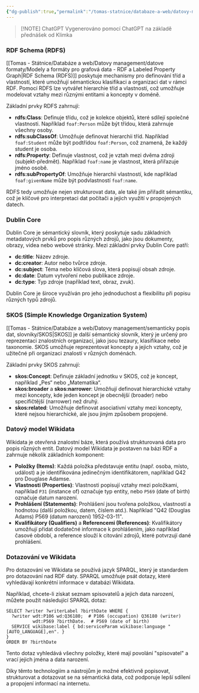 ```yaml
---
{"dg-publish":true,"permalink":"/tomas-statnice/databaze-a-web/datovy-management/datove-formaty/popsat-semanticky-data/","tags":["tomas","datovy_management","databaze_a_web"],"noteIcon":""}
---
```


> [!NOTE] ChatGPT
> Vygenerováno pomocí ChatGPT na základě přednášek od Klimka
### RDF Schema (RDFS)

[[Tomas - Státnice/Databáze a web/Datovy management/datove formaty/Modely a formáty pro grafová data - RDF a Labeled Property Graph\|RDF Schema (RDFS)]] poskytuje mechanismy pro definování tříd a vlastností, které umožňují sémantickou klasifikaci a organizaci dat v rámci RDF. Pomocí RDFS lze vytvářet hierarchie tříd a vlastností, což umožňuje modelovat vztahy mezi různými entitami a koncepty v doméně.

Základní prvky RDFS zahrnují:
- **rdfs:Class**: Definuje třídu, což je kolekce objektů, které sdílejí společné vlastnosti. Například `foaf:Person` může být třídou, která zahrnuje všechny osoby.
- **rdfs:subClassOf**: Umožňuje definovat hierarchii tříd. Například `foaf:Student` může být podtřídou `foaf:Person`, což znamená, že každý student je osoba.
- **rdfs:Property**: Definuje vlastnost, což je vztah mezi dvěma zdroji (subjekt-předmět). Například `foaf:name` je vlastnost, která přiřazuje jméno osobě.
- **rdfs:subPropertyOf**: Umožňuje hierarchii vlastností, kde například `foaf:givenName` může být podvlastností `foaf:name`.

RDFS tedy umožňuje nejen strukturovat data, ale také jim přiřadit sémantiku, což je klíčové pro interpretaci dat počítači a jejich využití v propojených datech.

### Dublin Core

Dublin Core je sémantický slovník, který poskytuje sadu základních metadatových prvků pro popis různých zdrojů, jako jsou dokumenty, obrazy, videa nebo webové stránky. Mezi základní prvky Dublin Core patří:
- **dc:title**: Název zdroje.
- **dc:creator**: Autor nebo tvůrce zdroje.
- **dc:subject**: Téma nebo klíčová slova, která popisují obsah zdroje.
- **dc:date**: Datum vytvoření nebo publikace zdroje.
- **dc:type**: Typ zdroje (například text, obraz, zvuk).

Dublin Core je široce využíván pro jeho jednoduchost a flexibilitu při popisu různých typů zdrojů.

### SKOS (Simple Knowledge Organization System)

[[Tomas - Státnice/Databáze a web/Datovy management/semanticky popis dat, slovniky/SKOS\|SKOS]] je další sémantický slovník, který je určený pro reprezentaci znalostních organizací, jako jsou tezaury, klasifikace nebo taxonomie. SKOS umožňuje reprezentovat koncepty a jejich vztahy, což je užitečné při organizaci znalostí v různých doménách.

Základní prvky SKOS zahrnují:
- **skos:Concept**: Definuje základní jednotku v SKOS, což je koncept, například „Pes“ nebo „Matematika“.
- **skos:broader** a **skos:narrower**: Umožňují definovat hierarchické vztahy mezi koncepty, kde jeden koncept je obecnější (broader) nebo specifičtější (narrower) než druhý.
- **skos:related**: Umožňuje definovat asociativní vztahy mezi koncepty, které nejsou hierarchické, ale jsou jiným způsobem propojené.

### Datový model Wikidata

Wikidata je otevřená znalostní báze, která používá strukturovaná data pro popis různých entit. Datový model Wikidata je postaven na bázi RDF a zahrnuje několik základních komponent:
- **Položky (Items)**: Každá položka představuje entitu (např. osoba, místo, událost) a je identifikována jedinečným identifikátorem, například Q42 pro Douglase Adamse.
- **Vlastnosti (Properties)**: Vlastnosti popisují vztahy mezi položkami, například `P31` (instance of) označuje typ entity, nebo `P569` (date of birth) označuje datum narození.
- **Prohlášení (Statements)**: Prohlášení jsou tvořena položkou, vlastností a hodnotou (další položkou, datem, číslem atd.). Například "Q42 (Douglas Adams) P569 (datum narození) 1952-03-11".
- **Kvalifikátory (Qualifiers)** a **Referencemi (References)**: Kvalifikátory umožňují přidat dodatečné informace k prohlášením, jako například časové období, a reference slouží k citování zdrojů, které potvrzují dané prohlášení.

### Dotazování ve Wikidata

Pro dotazování ve Wikidata se používá jazyk SPARQL, který je standardem pro dotazování nad RDF daty. SPARQL umožňuje psát dotazy, které vyhledávají konkrétní informace v databázi Wikidata.

Například, chcete-li získat seznam spisovatelů a jejich data narození, můžete použít následující SPARQL dotaz:

```sparql
SELECT ?writer ?writerLabel ?birthDate WHERE {
  ?writer wdt:P106 wd:Q36180;  # P106 (occupation) Q36180 (writer)
          wdt:P569 ?birthDate.  # P569 (date of birth)
  SERVICE wikibase:label { bd:serviceParam wikibase:language "[AUTO_LANGUAGE],en". }
}
ORDER BY ?birthDate
```

Tento dotaz vyhledává všechny položky, které mají povolání "spisovatel" a vrací jejich jména a data narození.

Díky těmto technologiím a nástrojům je možné efektivně popisovat, strukturovat a dotazovat se na sémantická data, což podporuje lepší sdílení a propojení informací na internetu.
